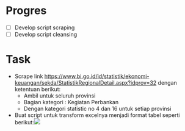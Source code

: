 # Progres

- [ ] Develop script scraping
- [ ] Develop script cleansing

# Task

- Scrape link https://www.bi.go.id/id/statistik/ekonomi-keuangan/sekda/StatistikRegionalDetail.aspx?idprov=32 dengan ketentuan berikut:
  - Ambil untuk seluruh provinsi
  - Bagian kategori : Kegiatan Perbankan
  - Dengan kategori statistic no 4 dan 16 untuk setiap provinsi
- Buat script untuk transform excelnya menjadi format tabel seperti berikut:![](https://i.imgur.com/sscTMxW.png)
